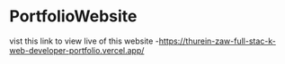 # PortfolioWebsite
vist this link to view live of this website -https://thurein-zaw-full-stac-k-web-developer-portfolio.vercel.app/
